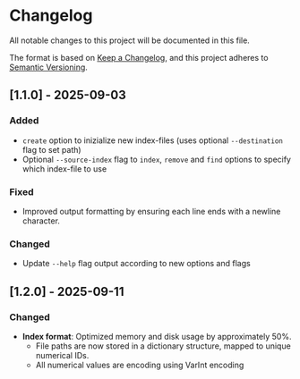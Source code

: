 # Changelog

All notable changes to this project will be documented in this file.

The format is based on [Keep a Changelog](https://keepachangelog.com/en/1.0.0/),
and this project adheres to [Semantic Versioning](https://semver.org/spec/v2.0.0.html).

## [1.1.0] - 2025-09-03
### Added
- `create` option to inizialize new index-files (uses optional `--destination` flag to set path)
- Optional `--source-index` flag to `index`, `remove` and `find` options to specify which index-file to use

### Fixed
- Improved output formatting by ensuring each line ends with a newline character.

### Changed
- Update `--help` flag output according to new options and flags

## [1.2.0] - 2025-09-11
### Changed
- **Index format**: Optimized memory and disk usage by approximately 50%.
  - File paths are now stored in a dictionary structure, mapped to unique numerical IDs.
  - All numerical values are encoding using VarInt encoding
